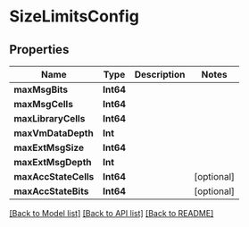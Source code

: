 # SizeLimitsConfig

## Properties
Name | Type | Description | Notes
------------ | ------------- | ------------- | -------------
**maxMsgBits** | **Int64** |  | 
**maxMsgCells** | **Int64** |  | 
**maxLibraryCells** | **Int64** |  | 
**maxVmDataDepth** | **Int** |  | 
**maxExtMsgSize** | **Int64** |  | 
**maxExtMsgDepth** | **Int** |  | 
**maxAccStateCells** | **Int64** |  | [optional] 
**maxAccStateBits** | **Int64** |  | [optional] 

[[Back to Model list]](../README.md#documentation-for-models) [[Back to API list]](../README.md#documentation-for-api-endpoints) [[Back to README]](../README.md)



